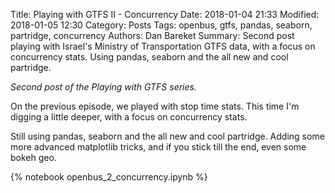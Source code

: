 Title: Playing with GTFS II - Concurrency
Date: 2018-01-04 21:33
Modified: 2018-01-05 12:30
Category: Posts
Tags: openbus, gtfs, pandas, seaborn, partridge, concurrency
Authors: Dan Bareket
Summary: Second post playing with Israel's Ministry of Transportation GTFS data, with a focus on concurrency stats. Using pandas, seaborn and the all new and cool partridge.


*Second post of the Playing with GTFS series.*



On the previous episode, we played with stop time stats. This time I'm digging a little deeper, with a focus on concurrency stats.


Still using pandas, seaborn and the all new and cool partridge. Adding some more advanced matplotlib tricks, and if you stick till the end, even some bokeh geo.

{% notebook openbus_2_concurrency.ipynb %}